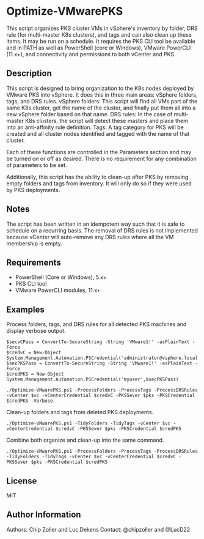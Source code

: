 # Optimize-VMwarePKS
This script organizes PKS cluster VMs in vSphere's inventory by folder, DRS rule (for multi-master K8s clusters), and tags and can also clean up these items. It may be run on a schedule.
It requires the PKS CLI tool be available and in PATH as well as PowerShell (core or Windows), VMware PowerCLI (11.x+), and connectivity and permissions to both vCenter and PKS.

Description
------------

This script is designed to bring organization to the K8s nodes deployed by VMware PKS into vSphere. It does this in three main areas: vSphere folders, tags, and DRS rules.
vSphere folders: This script will find all VMs part of the same K8s cluster, get the name of the cluster, and finally put them all into a new vSphere folder based on that name.
DRS rules: In the case of multi-master K8s clusters, the script will detect these masters and place them into an anti-affinity rule definition.
Tags: A tag category for PKS will be created and all cluster nodes identified and tagged with the name of that cluster.

Each of these functions are controlled in the Parameters section and may be turned on or off as desired. There is no requirement for any combination of parameters to be set.

Additionally, this script has the ability to clean-up after PKS by removing empty folders and tags from inventory. It will only do so if they were used by PKS deployments.

Notes
-----------

The script has been written in an idempotent way such that it is safe to schedule on a recurring basis.
The removal of DRS rules is not implemented because vCenter will auto-remove any DRS rules where all the VM membership is empty.

Requirements
------------

+ PowerShell (Core or Windows), 5.x+
+ PKS CLI tool
+ VMware PowerCLI modules, 11.x+


Examples
----------------

Process folders, tags, and DRS rules for all detected PKS machines and display verbose output.

```
$secvCPass = ConvertTo-SecureString -String 'VMware1!' -asPlainText -Force
$credvC = New-Object System.Management.Automation.PSCredential('administrator@vsphere.local',$secvCPass)
$secPKSPass = ConvertTo-SecureString -String 'VMware1!' -asPlainText -Force
$credPKS = New-Object System.Management.Automation.PSCredential('myuser',$secPKSPass)

./Optimize-VMwarePKS.ps1 -ProcessFolders -ProcessTags -ProcessDRSRules -vCenter $vc -vCenterCredential $credvC -PKSSever $pks -PKSCredential $credPKS -Verbose
```

Clean-up folders and tags from deleted PKS deployments.
```
./Optimize-VMwarePKS.ps1 -TidyFolders -TidyTags -vCenter $vc -vCenterCredential $credvC -PKSSever $pks -PKSCredential $credPKS
```
Combine both organize and clean-up into the same command.
```
./Optimize-VMwarePKS.ps1 -ProcessFolders -ProcessTags -ProcessDRSRules -TidyFolders -TidyTags -vCenter $vc -vCenterCredential $credvC -PKSSever $pks -PKSCredential $credPKS
```
License
-------

MIT

Author Information
------------------

Authors: Chip Zoller and Luc Dekens
Contact: @chipzoller and @LucD22
